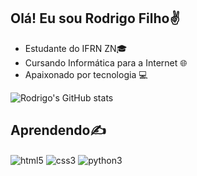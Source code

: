## Olá! Eu sou Rodrigo Filho✌️

- Estudante do IFRN ZN🎓
- Cursando Informática para a Internet 🌐
- Apaixonado por tecnologia 💻

![Rodrigo's GitHub stats](https://github-readme-stats.vercel.app/api?username=itzbigdri&show_icons=true&theme=synthwave)


## Aprendendo✍️
<div style="display: inline_block">
    <img align="center" alt="html5" src="https://img.shields.io/badge/HTML5-E34F26?style=for-the-badge&logo=html5&logoColor=white" />
    <img align="center" alt="css3" src="https://img.shields.io/badge/CSS3-1572B6?style=for-the-badge&logo=css3&logoColor=white" />
    <img align="center" alt="python3" src="https://img.shields.io/badge/Python-14354C?style=for-the-badge&logo=python&logoColor=white" />
<div> 

